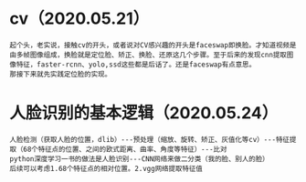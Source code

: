 # cv（2020.05.21）
    起个头，老实说，接触cv的开头，或者说对CV感兴趣的开头是faceswap即换脸。才知道视频是由多帧图像组成，换脸就是定位脸、矫正、换脸、还原这几个步骤。至于后来的发现cnn提取图像特征，faster-rcnn、yolo,ssd这些都是后话了。还是faceswap有点意思。
    那接下来就先实践定位脸的实现。


# 人脸识别的基本逻辑（2020.05.24）
    人脸检测（获取人脸的位置，dlib）---预处理（缩放、旋转、矫正、灰值化等cv）---特征提取（68个特征点的位置、之间的欧式距离、曲率、角度等特征）---比对
    python深度学习一书的做法是人脸识别---CNN网络来做二分类（我的脸、别人的脸）
    后续可以考虑1.68个特征点的相对位置。2.vgg网络提取特征值
